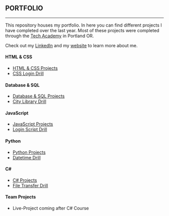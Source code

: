## PORTFOLIO
***

This repository houses my portfolio. In here you can find different projects I have completed over the last year.
Most of these projects were completed through the [Tech Academy](https://www.learncodinganywhere.com) in Portland OR.

Check out my [LinkedIn](www.linkedin.com/in/adabat64) and my [website](https://adabat64.github.io) to learn more about me.

#### HTML & CSS
* [HTML & CSS  Projects](./HTML-CSS)
* [CSS Login Drill](./HTML-CSS/CSS-Login-Drill)

#### Database & SQL
* [Database & SQL Projects](./Database-SQL)
* [City Library Drill](./Database-SQL/City-Library-Drill)

#### JavaScript
* [JavaScript Projects](./JavaScript)
* [Login Script Drill](./JavaScript/Login-Script-Drill)

#### Python
* [Python Projects](./Python)
* [Datetime Drill](./Python/Datetime-Drill)

#### C#  
* [C# Projects](./C#)
* [File Transfer Drill](./C#/File-Transfer-Drill)

#### Team Projects
* Live-Project coming after C# Course
